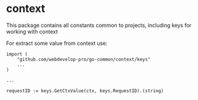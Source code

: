 # context

This package contains all constants common to projects, including keys for working with context

For extract some value from context use:

```
import (
	"github.com/webdevelop-pro/go-common/context/keys"
    ...
)

...

requestID := keys.GetCtxValue(ctx, keys.RequestID).(string)

```